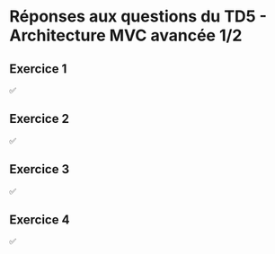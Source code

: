 # Réponses aux questions du TD5 - Architecture MVC avancée 1/2

## Exercice 1
✅

## Exercice 2
✅

## Exercice 3
✅

## Exercice 4
✅
